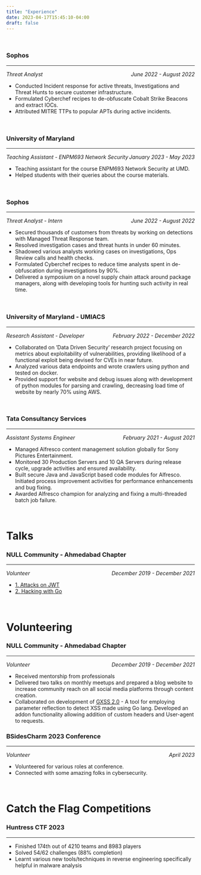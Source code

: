```yaml
---
title: "Experience"
date: 2023-04-17T15:45:10-04:00
draft: false
---
```

<br>


### Sophos 
---

<div>
    <em>
        <div style="float:left"> Threat Analyst</div>
        <div align="right">June 2022 - August 2022</div>
    </em>
</div>

- Conducted Incident response for active threats, Investigations and Threat Hunts to secure customer infrastructure.
- Formulated Cyberchef recipes to de-obfuscate Cobalt Strike Beacons and extract IOCs.
- Attributed MITRE TTPs to popular APTs during active incidents.
<br>

### University of Maryland 
---

<div>
    <em>
        <div style="float:left"> Teaching Assistant - ENPM693 Network Security</div>
        <div align="right">January 2023 - May 2023</div>
    </em>
</div>

- Teaching assistant for the course ENPM693 Network Security at UMD.
- Helped students with their queries about the course materials.
<br>

### Sophos 
---

<div>
    <em>
        <div style="float:left"> Threat Analyst - Intern</div>
        <div align="right">June 2022 - August 2022</div>
    </em>
</div>

- Secured thousands of customers from threats by working on detections with Managed Threat Response team.
- Resolved investigation cases and threat hunts in under 60 minutes.
- Shadowed various analysts working cases on investigations, Ops Review calls and health checks.
- Formulated Cyberchef recipes to reduce time analysts spent in de-obfuscation during investigations by 90%.
- Delivered a symposium on a novel supply chain attack around package managers, along with developing tools for hunting
such activity in real time.
<br>

### University of Maryland - UMIACS 
---

<div>
    <em>
        <div style="float:left"> Research Assistant - Developer</div>
        <div align="right">February 2022 - December 2022</div>
    </em>
</div>

- Collaborated on ’Data Driven Security’ research project focusing on metrics about exploitability of vulnerabilities,
providing likelihood of a functional exploit being devised for CVEs in near future.
- Analyzed various data endpoints and wrote crawlers using python and tested on docker.
- Provided support for website and debug issues along with development of python modules for parsing and crawling,
decreasing load time of website by nearly 70% using AWS.
<br>

### Tata Consultancy Services
---

<div>
    <em>
        <div style="float:left">Assistant Systems Engineer</div>
        <div align="right">February 2021 - August 2021</div>
    </em>
</div>

- Managed Alfresco content management solution globally for Sony Pictures Entertainment.
- Monitored 30 Production Servers and 10 QA Servers during release cycle, upgrade activities and ensured availability.
- Built secure Java and JavaScript based code modules for Alfresco. Initiated process improvement activities for
performance enhancements and bug fixing.
- Awarded Alfresco champion for analyzing and fixing a multi-threaded batch job failure.

<br>

# Talks

### NULL Community - Ahmedabad Chapter
---

<div>
    <em>
        <div style="float:left">Volunteer</div>
        <div align="right">December 2019 - December 2021</div>
    </em>
</div>


-  [1. Attacks on JWT](https://www.youtube.com/watch?v=e0LF_eVAsXA)
-  [2. Hacking with Go](https://www.youtube.com/watch?v=13yIGEmyAqQ&t=7796s) 

<br>

# Volunteering

### NULL Community - Ahmedabad Chapter
---

<div>
    <em>
        <div style="float:left">Volunteer</div>
        <div align="right">December 2019 - December 2021</div>
    </em>
</div>


- Received mentorship from professionals
- Delivered two talks on monthly meetups and prepared a blog website to
increase community reach on all social media platforms through content creation.
- Collaborated on development of [GXSS 2.0](https://github.com/Auror007/Gxss) - A tool for employing parameter reflection to detect XSS made using Go
lang. Developed an addon functionality allowing addition of custom headers and User-agent to requests.

### BSidesCharm 2023 Conference
---

<div>
    <em>
        <div style="float:left">Volunteer</div>
        <div align="right">April 2023</div>
    </em>
</div>


- Volunteered for various roles at conference.
- Connected with some amazing folks in cybersecurity.

<br>

# Catch the Flag Competitions

### Huntress CTF 2023
---


- Finished 174th out of 4210 teams and 8983 players
- Solved 54/62 challenges (88% completion)
- Learnt various new tools/techniques in reverse engineering specifically helpful in malware analysis
